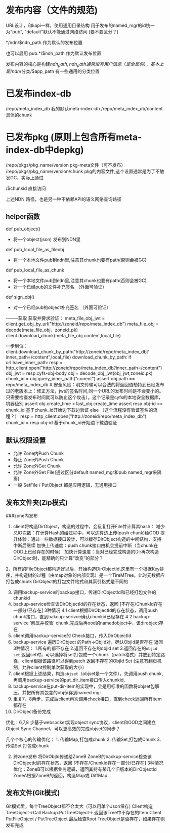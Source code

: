 # 发布内容（文件的规范)

URL设计，和kapi一样，使用通用目录结构
用于发布的named_mgr的id统一为"pub", "default"默认不能通过网络访问
(要不要区分？)

*/ndn/$ndn_path 作为默认的发布位置

也可以启用 pub.*/$ndn_path 作为默认发布位置

发布内容的核心是构建$ndn_path, ndn_path通常没有用户信息（是全局的），基本上是 /ndn/$分类/$app_path
有一些通用的分类位置

# 已发布index-db
/repo/meta_index_db  我的默认meta-index-db
/repo/meta_index_db/content 具体的chunk

# 已发布pkg (原则上包含所有meta-index-db中depkg)
/repo/pkgs/pkg_name/version pkg-meta文件（可不发布）
/repo/pkgs/pkg_name/version/chunk pkg的内容文件,这个设置通常是为了不触发GC，实际上通过

/$chunkid 直接访问

上述NDN 路径，也是另一种不依赖API的语义网络查询路径


## helper函数
def pub_object()
- 将一个object(json) 发布到NDN里


def pub_lcoal_file_as_fileobj
- 将一个本地文件pub到ndn里,注意其chunk也要有path(否则会被GC)


def pub_local_file_as_chunk
- 将一个本地文件pub到ndn里,注意其chunk也要有path(否则会被GC)
- 对一个已经pub的文件补充签名 （外面可验证）

def sign_obj()
- 对一个已经pub的object补充签名 （外面可验证）


------获取
获取并要求验证：
meta_file_obj_jwt = client.get_obj_by_url("http://zoneid/repo/meta_index_db")
meta_file_obj = decode(meta_file_obj，zoneid_pk)
client.download_chunk(meta_file_obj.content,local_file)

一步到位：
client.download_chunk_by_path("http://zoneid/repo/meta_index_db?inner_path=/content",local_file)
download_chunk_by_path:
    if url.have_inner_path:
        resp = http_client.open("http://zoneid/repo/meta_index_db?inner_path=/content")
        obj_jwt = resp.cyfs-obj-body
        obj = decode_obj_jwt(obj_jwt,zoneid.pk)
        chunk_id = obj.query_inner_path("conent")
        assert obj.path == repo/meta_index_db # 安全风险：明文传输可以合法的将返回值劫持到已经发布过的老版本上：修正方法，jwt的签名时间,同一个URL的发布时间是不会变小的。只需要检查发布时间就可以防止这个攻击）。这个记录是cyfs的本地安全数据库，机器级别
        assert obj.create_time > last_obj.create_time
        assert resp.obj-id == chunk_id
        基于chunk_id开始边下载边验证
    else
        （这个流程没有验证签名的流程？）
        resp = http_client.open("http://zoneid/repo/meta_index_db")
        chunk_id = resp.obj-id
        基于chunk_id开始边下载边验证 


## 默认权限设置
- 允许 Zone内Push Chunk
- 静止 Zone外Push Chunk
- 允许 Zone外Get Chunk
- 允许 Zone外Get File(通过区分default named_mgr和pub named_mgr来隔离)
- 一般 SetFile / PutObject 都是应用逻辑，无通用接口



## 发布文件夹(Zip模式)
###zone内发布
1. client将构造DirObject，构造的过程中，会反复打开File并计算其hash：
    减少总IO次数：在计算Hash的给过程中，可以边算边上传(push chunk)给OOD
    提升体验：通过一些数据接口设计，可以缓存DirObject构造的中间结构，支持中断后继续
    加快上传速度：push chunk接口由机会提前中断（当chunk在OOD上已经存在的时候）
    加快计算速度：当对已经完成构造的Dir再次构造DirObject时，能精确的只计算“改变”的部分？

2，所有的FileObject都构造好以后，开始构造DirObjectId,这里有一个根据Key排序，并构造树的过程（由map对象的内部实现）是一个TireMTree。此时元数据应打包成chunk
    DirObject的打包文件格式和其索引格式是不同的


3. 调用backup-service的backup接口，传递DirObjectId和已经打包文件的chunkid
4. backup-service检查该DirObjectId的存在状态，返回 [不存在/ChunkId存在一部分/已存在] 3种情况
4.1 client根据DirObjectId的存在状态，调用push chunk接口，直到bakcup-serivce确认chunkid已经存在
4.2 backup-service ‘解压并校验' chunk,完成后再ood的namedobject中，该dirobject存在
5. client调用backup-service的 Check接口，传入DirObjectId
6. backup-service 遍历DirObject 的Path->ObjId对，确认ObjId是否存在
    返回3种情况： 1.所有的都不存在 2.返回不存在的objid set 3.返回存在的`objid set`
    返回set时，可以选择将set打包成一个chunk（patch格式）并放到特定路径，client根据该路径可以得到patch
    返回不存在的ObjId Set (注意有翻页机制，允许client控制单次获取的大小）
7. client根据上述结果，构造`objset`（objset是一个文件），先调用push chunk,再调用backup-service的put_dir_item接口传入chunkid,
8. backup-service在put-dir-item的实现中，会是用标准的函数将objset包解压，并把所有其包含的obj保存到named mgr
9. 重复7，8两步，完成后client再次调用check接口，直到check返回所有item都存在
10. DirObject备份完成

优化：6,7,8 步基于websocket实现object sync协议，client和OOD之间建立 Object Sync Channel，可以更高效的完成objset的同步？

几个个核心的传输优化：
    1. 传输Map<ObjId>,打包成chunk
    2. 传输Set<ObjId>,打包成Chunk
    3. 传递Set<Obj> 打包成chunk

2. 跨zone发布
将DirObjId传递给ZoneB
ZoneB的backup-service检查该DirObjectId的存在状态，返回 [不存在/ChunkId存在一部分/已存在] 3种情况
    优化：ZoneB可以根据业务逻辑，返回其持有某几个旧版本的DirObjectId  
ZoneA根据ZoneB的返回，构造Map<ObjId>或 DiffMap<ObjId>


## 发布文件(Git模式)
Git模式里，每个TreeObject都不会太大（可以用单个Json保存)
Client构造TreeObject->Call Backup.PutTreeObject-> 返回该Tree中不存在的Item
    Client PutFileObject / PutTreeObject
最后检查Root TreeObject是否存在，如果存在则发布完成
